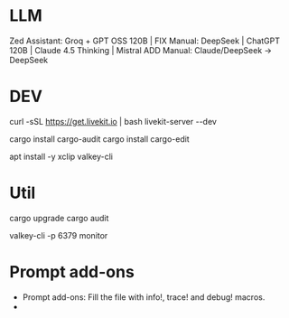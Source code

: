 # LLM

Zed Assistant: Groq + GPT OSS 120B |
FIX Manual: DeepSeek | ChatGPT 120B | Claude 4.5 Thinking | Mistral
ADD Manual: Claude/DeepSeek -> DeepSeek

# DEV

curl -sSL https://get.livekit.io | bash
livekit-server --dev

cargo install cargo-audit
cargo install cargo-edit

apt install -y xclip valkey-cli

# Util

cargo upgrade
cargo audit

valkey-cli -p 6379 monitor

# Prompt add-ons

- Prompt add-ons: Fill the file with info!, trace! and debug! macros.
-
